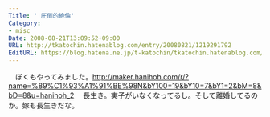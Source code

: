```yaml
---
Title: ' 圧倒的絶倫'
Category:
- misc
Date: 2008-08-21T13:09:52+09:00
URL: http://tkatochin.hatenablog.com/entry/20080821/1219291792
EditURL: https://blog.hatena.ne.jp/t-katochin/tkatochin.hatenablog.com/atom/entry/6653586347154754564
---
```


　ぼくもやってみました。http://maker.hanihoh.com/r/?name=%89%C1%93%A1%91%BE%98N&bY100=19&bY10=7&bY1=2&bM=8&bD=8&u=hanihoh_2
　長生き。実子がいなくなってるし。そして離婚してるのか。嫁も長生きだな。
